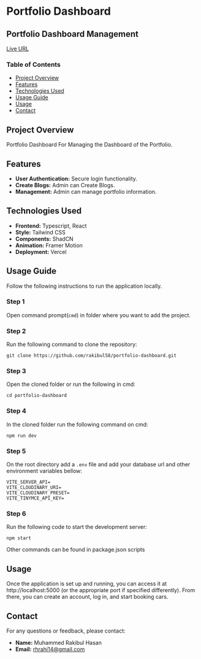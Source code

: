 # Portfolio Dashboard

## Portfolio Dashboard Management

[Live URL](https://developers-dashboard-liart.vercel.app/)

### Table of Contents

- [Project Overview](#project-overview)
- [Features](#features)
- [Technologies Used](#technologies-used)
- [Usage Guide](#usage-guide)
- [Usage](#usage)
- [Contact](#contact)

## Project Overview

Portfolio Dashboard For Managing the Dashboard of the Portfolio.

## Features

- **User Authentication:** Secure login functionality.
- **Create Blogs:** Admin can Create Blogs.
- **Management:** Admin can manage portfolio information.

## Technologies Used

- **Frontend:** Typescript, React
- **Style:** Tailwind CSS
- **Components:** ShadCN
- **Animation:** Framer Motion
- **Deployment:** Vercel

## Usage Guide

Follow the following instructions to run the application locally.

### Step 1

Open command prompt(`cmd`) in folder where you want to add the project.

### Step 2

Run the following command to clone the repository:

```
git clone https://github.com/rakibul58/portfolio-dashboard.git
```

### Step 3

Open the cloned folder or run the following in cmd:

```
cd portfolio-dashboard
```

### Step 4

In the cloned folder run the following command on cmd:

```
npm run dev
```

### Step 5

On the root directory add a `.env` file and add your database url and other environment variables bellow:

```
VITE_SERVER_API=
VITE_CLOUDINARY_URI=
VITE_CLOUDINARY_PRESET=
VITE_TINYMCE_API_KEY=
```

### Step 6

Run the following code to start the development server:

```
npm start
```

Other commands can be found in package.json scripts

## Usage

Once the application is set up and running, you can access it at http://localhost:5000 (or the appropriate port if specified differently). From there, you can create an account, log in, and start booking cars.

## Contact

For any questions or feedback, please contact:

- **Name:** Muhammed Rakibul Hasan
- **Email:** rhrahi14@gmail.com
